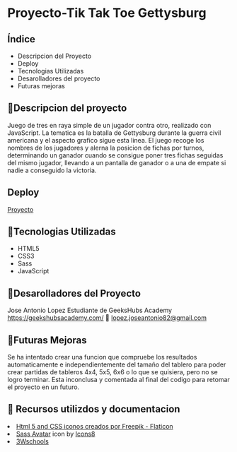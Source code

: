 # Proyecto-Tik Tak Toe Gettysburg

## Índice

<ul>

<li>Descripcion del Proyecto</li>
<li>Deploy</li>
<li>Tecnologias Utilizadas</li>
<li>Desarolladores del proyecto</li>
<li>Futuras mejoras</li>
</ul>

## :blue_book:Descripcion del proyecto

Juego de tres en raya simple de un jugador contra otro, realizado con JavaScript. La tematica es la batalla de Gettysburg durante la guerra civil americana y el aspecto grafico sigue esta linea.
El juego recoge los nombres de los jugadores y alerna la posicion de fichas por turnos, determinando un ganador cuando se consigue poner tres fichas seguidas del mismo jugador, llevando a un pantalla de ganador o a una de empate si nadie a conseguido la victoria.

## Deploy

<div align:"center">
<a href="https://josejakkan.github.io/gettysburg/">Proyecto</a>
</a>
</div>

## :wrench:Tecnologias Utilizadas

<ul>
<li>HTML5</li>
<li>CSS3</li>
<li>Sass</li>
<li>JavaScript</li>
</ul>

## :koala:Desarolladores del Proyecto

Jose Antonio Lopez
Estudiante de GeeksHubs Academy https://geekshubsacademy.com/
:e-mail: lopez.joseantonio82@gmail.com

## :construction:Futuras Mejoras

Se ha intentado crear una funcion que compruebe los resultados automaticamente e independientemente del tamaño del tablero para poder crear partidas de tableros 4x4, 5x5, 6x6 o lo que se quisiera, pero no se logro terminar.
Esta inconclusa y comentada al final del codigo para retomar el proyecto en un futuro.

## :blue_book: Recursos utilizdos y documentacion

<li><a href="https://www.flaticon.es/iconos-gratis/html-5" title="html 5 iconos">Html 5 and CSS iconos creados por Freepik - Flaticon</a></li>
<li><a target="_blank" href="https://icons8.com/icon/vEiU8UeAmv0x/sass-avatar">Sass Avatar</a> icon by <a target="_blank" href="https://icons8.com">Icons8</a></li>
<li><a target="_blank" href="https://www.w3schools.com/html/">3Wschools</a></li>
